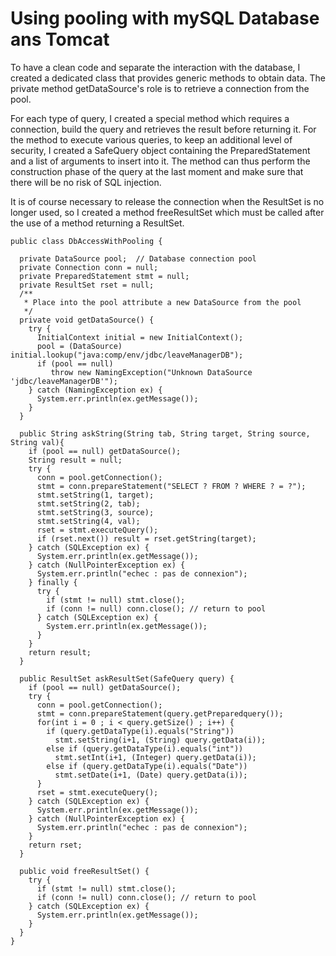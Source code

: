 # Using pooling with mySQL Database ans Tomcat #

To have a clean code and separate the interaction with the database, I created a dedicated class that provides generic methods to obtain data. The private method getDataSource's role is to retrieve a connection from the pool.

For each type of query, I created a special method which requires a connection, build the query and retrieves the result before returning it. For the method to execute various queries, to keep an additional level of security, I created a SafeQuery  object containing the PreparedStatement and a list of arguments to insert into it. The method can thus perform the construction phase of the query at the last moment and make sure that there will be no risk of SQL injection.

It is of course necessary to release the connection when the ResultSet is no longer used, so I created a method freeResultSet which must be called after the use of a method returning a ResultSet.

```
public class DbAccessWithPooling {

  private DataSource pool;  // Database connection pool
  private Connection conn = null;
  private PreparedStatement stmt = null;
  private ResultSet rset = null; 
  /**
   * Place into the pool attribute a new DataSource from the pool
   */
  private void getDataSource() {
    try {
      InitialContext initial = new InitialContext();
      pool = (DataSource) initial.lookup("java:comp/env/jdbc/leaveManagerDB");
      if (pool == null)
         throw new NamingException("Unknown DataSource 'jdbc/leaveManagerDB'");
    } catch (NamingException ex) {
      System.err.println(ex.getMessage());
    }
  }

  public String askString(String tab, String target, String source, String val){
    if (pool == null) getDataSource();
    String result = null;
    try {
      conn = pool.getConnection();
      stmt = conn.prepareStatement("SELECT ? FROM ? WHERE ? = ?");
      stmt.setString(1, target); 
      stmt.setString(2, tab);
      stmt.setString(3, source);
      stmt.setString(4, val);
      rset = stmt.executeQuery();
      if (rset.next()) result = rset.getString(target);
    } catch (SQLException ex) {
      System.err.println(ex.getMessage());
    } catch (NullPointerException ex) {
      System.err.println("echec : pas de connexion");
    } finally {
      try {
        if (stmt != null) stmt.close();
        if (conn != null) conn.close(); // return to pool
      } catch (SQLException ex) {
        System.err.println(ex.getMessage());
      }
    }
    return result;
  }

  public ResultSet askResultSet(SafeQuery query) {
    if (pool == null) getDataSource();
    try {
      conn = pool.getConnection();
      stmt = conn.prepareStatement(query.getPreparedquery());
      for(int i = 0 ; i < query.getSize() ; i++) {
        if (query.getDataType(i).equals("String"))
          stmt.setString(i+1, (String) query.getData(i));
        else if (query.getDataType(i).equals("int"))
          stmt.setInt(i+1, (Integer) query.getData(i));
        else if (query.getDataType(i).equals("Date"))
          stmt.setDate(i+1, (Date) query.getData(i));
      }
      rset = stmt.executeQuery();
    } catch (SQLException ex) {
      System.err.println(ex.getMessage());
    } catch (NullPointerException ex) {
      System.err.println("echec : pas de connexion");
    }
    return rset;
  }

  public void freeResultSet() {
    try {
      if (stmt != null) stmt.close();
      if (conn != null) conn.close(); // return to pool
    } catch (SQLException ex) {
      System.err.println(ex.getMessage());
    }
  }
}
```